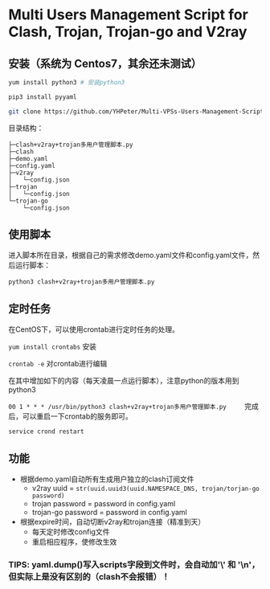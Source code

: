 # Multi Users Management Script for Clash, Trojan, Trojan-go and V2ray

## 安装（系统为 Centos7，其余还未测试）

```bash
yum install python3 # 安装python3

pip3 install pyyaml

git clone https://github.com/YHPeter/Multi-VPSs-Users-Management-Script-for-Trojan-and-V2ray.git
```

目录结构：

``` tree
├─clash+v2ray+trojan多用户管理脚本.py
├─clash
├─demo.yaml
├─config.yaml
├─v2ray
│   └─config.json
├─trojan
│   └─config.json
└─trojan-go
    └─config.json
```

## 使用脚本

进入脚本所在目录，根据自己的需求修改demo.yaml文件和config.yaml文件，然后运行脚本：

```python3 clash+v2ray+trojan多用户管理脚本.py```

## 定时任务

在CentOS下，可以使用crontab进行定时任务的处理。

```yum install crontabs``` 安装

```crontab -e``` 对crontab进行编辑

在其中增加如下的内容（每天凌晨一点运行脚本），注意python的版本用到 python3

```00 1 * * * /usr/bin/python3 clash+v2ray+trojan多用户管理脚本.py```
　　
完成后，可以重启一下crontab的服务即可。

```service crond restart```

## 功能

- 根据demo.yaml自动所有生成用户独立的clash订阅文件
  - v2ray uuid = ```str(uuid.uuid3(uuid.NAMESPACE_DNS, trojan/torjan-go password)```
  - trojan password = password in config.yaml
  - trojan-go password = password in config.yaml
- 根据expire时间，自动切断v2ray和trojan连接（精准到天）
  - 每天定时修改config文件
  - 重启相应程序，使修改生效

### TIPS: yaml.dump()写入scripts字段到文件时，会自动加'\\' 和 '\n'，但实际上是没有区别的（clash不会报错）！